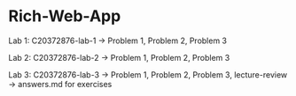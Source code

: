 # Rich-Web-App

Lab 1:
C20372876-lab-1 -> Problem 1, Problem 2, Problem 3

Lab 2:
C20372876-lab-2 -> Problem 1, Problem 2, Problem 3

Lab 3:
C20372876-lab-3 -> Problem 1, Problem 2, Problem 3, lecture-review -> answers.md for exercises
